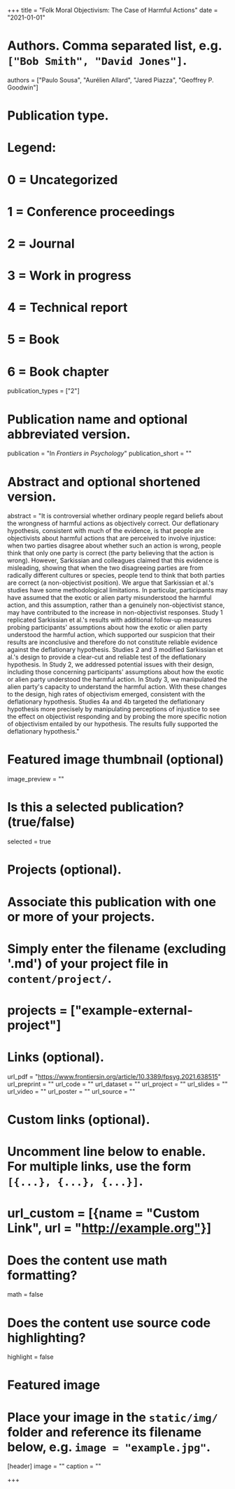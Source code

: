 +++
title = "Folk Moral Objectivism: The Case of Harmful Actions"
date = "2021-01-01"

# Authors. Comma separated list, e.g. `["Bob Smith", "David Jones"]`.
authors = ["Paulo Sousa", "Aurélien Allard", "Jared Piazza", "Geoffrey P. Goodwin"]

# Publication type.
# Legend:
# 0 = Uncategorized
# 1 = Conference proceedings
# 2 = Journal
# 3 = Work in progress
# 4 = Technical report
# 5 = Book
# 6 = Book chapter
publication_types = ["2"]

# Publication name and optional abbreviated version.
publication = "In *Frontiers in Psychology*"
publication_short = ""

# Abstract and optional shortened version.
abstract = "It is controversial whether ordinary people regard beliefs about the wrongness of harmful actions as objectively correct. Our deflationary hypothesis, consistent with much of the evidence, is that people are objectivists about harmful actions that are perceived to involve injustice: when two parties disagree about whether such an action is wrong, people think that only one party is correct (the party believing that the action is wrong). However, Sarkissian and colleagues claimed that this evidence is misleading, showing that when the two disagreeing parties are from radically different cultures or species, people tend to think that both parties are correct (a non-objectivist position). We argue that Sarkissian et al.'s studies have some methodological limitations. In particular, participants may have assumed that the exotic or alien party misunderstood the harmful action, and this assumption, rather than a genuinely non-objectivist stance, may have contributed to the increase in non-objectivist responses. Study 1 replicated Sarkissian et al.'s results with additional follow-up measures probing participants' assumptions about how the exotic or alien party understood the harmful action, which supported our suspicion that their results are inconclusive and therefore do not constitute reliable evidence against the deflationary hypothesis. Studies 2 and 3 modified Sarkissian et al.'s design to provide a clear-cut and reliable test of the deflationary hypothesis. In Study 2, we addressed potential issues with their design, including those concerning participants' assumptions about how the exotic or alien party understood the harmful action. In Study 3, we manipulated the alien party's capacity to understand the harmful action. With these changes to the design, high rates of objectivism emerged, consistent with the deflationary hypothesis. Studies 4a and 4b targeted the deflationary hypothesis more precisely by manipulating perceptions of injustice to see the effect on objectivist responding and by probing the more specific notion of objectivism entailed by our hypothesis. The results fully supported the deflationary hypothesis."

# Featured image thumbnail (optional)
image_preview = ""

# Is this a selected publication? (true/false)
selected = true

# Projects (optional).
#   Associate this publication with one or more of your projects.
#   Simply enter the filename (excluding '.md') of your project file in `content/project/`.
# projects = ["example-external-project"]

# Links (optional).
url_pdf = "https://www.frontiersin.org/article/10.3389/fpsyg.2021.638515"
url_preprint = ""
url_code = ""
url_dataset = ""
url_project = ""
url_slides = ""
url_video = ""
url_poster = ""
url_source = ""

# Custom links (optional).
#   Uncomment line below to enable. For multiple links, use the form `[{...}, {...}, {...}]`.
# url_custom = [{name = "Custom Link", url = "http://example.org"}]

# Does the content use math formatting?
math = false

# Does the content use source code highlighting?
highlight = false

# Featured image
# Place your image in the `static/img/` folder and reference its filename below, e.g. `image = "example.jpg"`.
[header]
image = ""
caption = ""

+++
